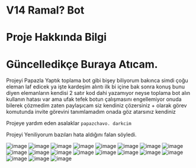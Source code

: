 # V14 Ramal? Bot

# Proje Hakkında Bilgi

# Güncelledikçe Buraya Atıcam.

Projeyi Papazla Yaptık toplama bot gibi bişey 
biliyorum bakınca simdi çoğu eleman laf edicek ya işte kardeşim alıntı
ilk bi içine bak sonra konuş bunu diyen elemanların kendisi 2 satır kod dahi yazamıyor
neyse toplama bot alın kullanın hatası var ama ufak tefek botun çalışmasını engellemiyor onuda bilerek çözmedim
zaten paylaşıcam siz kendiniz çözersiniz + olarak görev komutunda invite görevini tanımlamadım onada göz atarsınız kendiniz


Projeye yardım eden asalaklar
`papazchavo. darkcim`

Projeyi Yeniliyorum bazıları hata aldığını falan söyledi.

![image](https://cdn.discordapp.com/attachments/1190345357532606475/1210901040493232128/hgmesaji.png?ex=65ec3e79&is=65d9c979&hm=5aead700458388ee7eab18efe6fffd305f9aa9707e0dce8798a448a482321995)
![image](https://cdn.discordapp.com/attachments/1190345357532606475/1210900994569928754/image.png?ex=65ec3e6e&is=65d9c96e&hm=bcffda8f6d71e670803a1b98e9699b1c128bdae853d969be4cc54f3faeb8e9ad&)
![image](https://cdn.discordapp.com/attachments/1190345357532606475/1210906774786547753/image.png?ex=65ec43d0&is=65d9ced0&hm=ce25bbf4daa0ed9998179898ca84ad955d62ac12217263d5e026202663586ae9&)
![image](https://cdn.discordapp.com/attachments/1190345357532606475/1210906930495754240/image.png?ex=65ec43f5&is=65d9cef5&hm=0760ead609313af5b4b663d1399d6e329fe7a4579ea3a731e215dfd682298999&)
![image](https://cdn.discordapp.com/attachments/1190345357532606475/1210907116014018600/image.png?ex=65ec4422&is=65d9cf22&hm=c8d21f929e237f8d354e5fa07ed59edaa097ffdfb18cffab93edd60a5bcd58de&)
![image](https://cdn.discordapp.com/attachments/1190345357532606475/1210907678621306890/image.png?ex=65ec44a8&is=65d9cfa8&hm=a2b3ebd34f64c7e7b9905535daeaa48f841d3e559d40c37b59504c3d881ab19d&)
![image](https://cdn.discordapp.com/attachments/1190345357532606475/1210907774444113920/image.png?ex=65ec44bf&is=65d9cfbf&hm=2fe8b0eb9a724651feec1c81d27d7e225fbfdfedc5f62b592ae44affbc04bae1&)
![image](https://cdn.discordapp.com/attachments/1190345357532606475/1210900587802271755/image.png?ex=65ec3e0d&is=65d9c90d&hm=6bfc6a29a1c3378a9e6a2ec3d02dfff9d2a0ae7d61d8d088e27126eb19d22d9b&)
![image](https://cdn.discordapp.com/attachments/1190345357532606475/1210900280787472404/image.png?ex=65ec3dc4&is=65d9c8c4&hm=3da233f125d314a910f7bda8e37f5997a2ee136b4f0a5fdea41927a39ddcc52a&)
![image](https://cdn.discordapp.com/attachments/1190345357532606475/1210908394421227621/image.png?ex=65ec4552&is=65d9d052&hm=d223ef41e1803aa886714da8e0957a644c899caff46d2d477ecfc8a586dfd5c8&)
![image](https://cdn.discordapp.com/attachments/1186434768468987955/1210938145730854912/image.png?ex=65ec6108&is=65d9ec08&hm=548777c02e667b2c9ec918faf1fa06a01237222996b40cf894d47f21898f9c83&)
![image](https://cdn.discordapp.com/attachments/1190345357532606475/1211284883402399804/image.png?ex=65eda3f4&is=65db2ef4&hm=a6662ea13ec037a8665ed09204234cfc7af51e98e6c9d7eca112aaa2f9a057c2&)
![image](https://cdn.discordapp.com/attachments/1190345357532606475/1211284943330746388/image.png?ex=65eda403&is=65db2f03&hm=7a01054b8d5f72d5e8924c596c0f511f4f3a55262406f691e549fc7d1108fa69&)
![image](https://cdn.discordapp.com/attachments/1190345357532606475/1211659639800995891/image.png?ex=65ef00f9&is=65dc8bf9&hm=b3e9e0d4cef9e1e218f313579d9bec8d436a4cf72827fcd18ace42213ab648b7&)
![image](https://cdn.discordapp.com/attachments/1190345357532606475/1211667043128971324/image.png?ex=65ef07de&is=65dc92de&hm=4e13eec9713713ea91f050b4d44dc96edb0d3d953082db8ccc6caccf826f1516&)
![image](https://cdn.discordapp.com/attachments/1190345357532606475/1211683012786262076/image.png?ex=65ef16be&is=65dca1be&hm=7c8174685d67326425b835a295c8b3ae79cf2e63ee3dde199d5aae73fb724a87&)
![image](https://cdn.discordapp.com/attachments/1025465436302737509/1212326685685452800/image.png?ex=65f16e35&is=65def935&hm=a442fe115bb942a3fca04cddc3d456fb8966c450ab858415c7a405d004417644&)
![image](https://cdn.discordapp.com/attachments/1190345357532606475/1212354067788075038/image.png?ex=65f187b6&is=65df12b6&hm=6696afaed341b7ce88ce7d9791fc86d26791911a9db6e3d076aed958b298dc1d&)
![image](https://cdn.discordapp.com/attachments/1190345357532606475/1212354506428383232/image.png?ex=65f1881e&is=65df131e&hm=638297a1f236daab04cb6949f0254ff7c3384c78f5bc2d2b66a8631166d651ca&)
